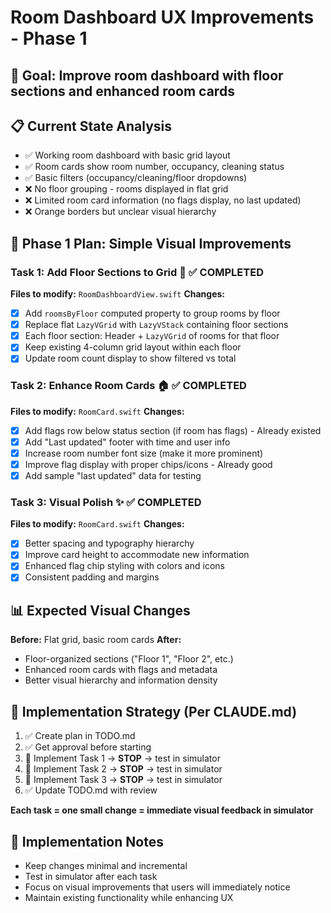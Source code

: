 # Room Dashboard UX Improvements - Phase 1

## 🎯 Goal: Improve room dashboard with floor sections and enhanced room cards

## 📋 Current State Analysis
- ✅ Working room dashboard with basic grid layout
- ✅ Room cards show room number, occupancy, cleaning status  
- ✅ Basic filters (occupancy/cleaning/floor dropdowns)
- ❌ No floor grouping - rooms displayed in flat grid
- ❌ Limited room card information (no flags display, no last updated)
- ❌ Orange borders but unclear visual hierarchy

## 🚀 Phase 1 Plan: Simple Visual Improvements

### Task 1: Add Floor Sections to Grid 📍 ✅ COMPLETED
**Files to modify:** `RoomDashboardView.swift`
**Changes:**
- [x] Add `roomsByFloor` computed property to group rooms by floor
- [x] Replace flat `LazyVGrid` with `LazyVStack` containing floor sections
- [x] Each floor section: Header + `LazyVGrid` of rooms for that floor
- [x] Keep existing 4-column grid layout within each floor
- [x] Update room count display to show filtered vs total

### Task 2: Enhance Room Cards 🏠 ✅ COMPLETED
**Files to modify:** `RoomCard.swift`
**Changes:**
- [x] Add flags row below status section (if room has flags) - Already existed
- [x] Add "Last updated" footer with time and user info
- [x] Increase room number font size (make it more prominent)
- [x] Improve flag display with proper chips/icons - Already good
- [x] Add sample "last updated" data for testing

### Task 3: Visual Polish ✨ ✅ COMPLETED
**Files to modify:** `RoomCard.swift`
**Changes:** 
- [x] Better spacing and typography hierarchy
- [x] Improve card height to accommodate new information
- [x] Enhanced flag chip styling with colors and icons
- [x] Consistent padding and margins

## 📊 Expected Visual Changes
**Before:** Flat grid, basic room cards
**After:** 
- Floor-organized sections ("Floor 1", "Floor 2", etc.)
- Enhanced room cards with flags and metadata
- Better visual hierarchy and information density

## 🔄 Implementation Strategy (Per CLAUDE.md)
1. ✅ Create plan in TODO.md
2. ✅ Get approval before starting
3. 🔄 Implement Task 1 → **STOP** → test in simulator
4. 🔄 Implement Task 2 → **STOP** → test in simulator  
5. 🔄 Implement Task 3 → **STOP** → test in simulator
6. ✅ Update TODO.md with review

**Each task = one small change = immediate visual feedback in simulator**

## 📝 Implementation Notes
- Keep changes minimal and incremental
- Test in simulator after each task
- Focus on visual improvements that users will immediately notice
- Maintain existing functionality while enhancing UX